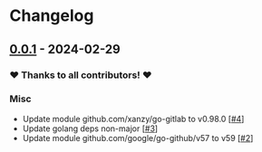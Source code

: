 # Changelog

## [0.0.1](https://github.com/woodpecker-ci/plugin-deployments/releases/tag/0.0.1) - 2024-02-29

### ❤️ Thanks to all contributors! ❤️

### Misc

- Update module github.com/xanzy/go-gitlab to v0.98.0 [[#4](https://github.com/woodpecker-ci/plugin-deployments/pull/4)]
- Update golang deps non-major [[#3](https://github.com/woodpecker-ci/plugin-deployments/pull/3)]
- Update module github.com/google/go-github/v57 to v59 [[#2](https://github.com/woodpecker-ci/plugin-deployments/pull/2)]
